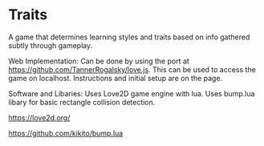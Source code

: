 # Traits
A game that determines learning styles and traits based on info gathered subtly through gameplay.

Web Implementation:
Can be done by using the port at https://github.com/TannerRogalsky/love.js. This can be used to access the game on localhost.
Instructions and initial setup are on the page.

Software and Libaries:
Uses Love2D game engine with lua.
Uses bump.lua libary for basic rectangle collision detection.

https://love2d.org/

https://github.com/kikito/bump.lua
